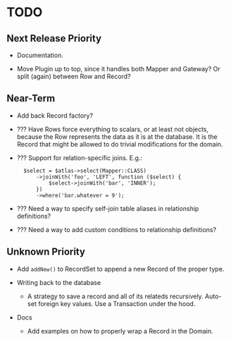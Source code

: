 # TODO

## Next Release Priority

- Documentation.

- Move Plugin up to top, since it handles both Mapper and Gateway? Or split (again) between Row and Record?

## Near-Term

- Add back Record factory?

- ??? Have Rows force everything to scalars, or at least not objects, because
  the Row represents the data as it is at the database. It is the Record that
  might be allowed to do trivial modifications for the domain.

- ??? Support for relation-specific joins. E.g.:

        $select = $atlas->select(Mapper::CLASS)
            ->joinWith('foo', 'LEFT', function ($select) {
                $select->joinWith('bar', 'INNER');
            })
            ->where('bar.whatever = 9');

- ??? Need a way to specify self-join table aliases in relationship definitions?

- ??? Need a way to add custom conditions to relationship definitions?

## Unknown Priority

- Add `addNew()` to RecordSet to append a new Record of the proper type.

- Writing back to the database

    - A strategy to save a record and all of its relateds recursively. Auto-set foreign key values. Use a Transaction under the hood.

- Docs

    - Add examples on how to properly wrap a Record in the Domain.
